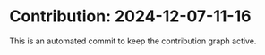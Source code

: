 # Contribution: 2024-12-07-11-16
This is an automated commit to keep the contribution graph active.
